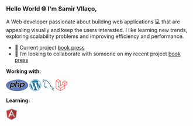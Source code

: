 ### Hello World 🌐 I'm Samir Vllaço,

A Web developer passionate about building web applications 💻 that are appealing visually and keep the users interested. I like learning new trends, exploring scalability problems and improving efficiency and performance.

- 🔭 Current project <a href="https://github.com/samiscold/book-press">book press </a>  
- 👯 I’m looking to collaborate with someone on my recent project <a href="https://github.com/samiscold/book-press">book press </a>  

**Working with:**

<a href="https://www.php.net/" title="PHP"><img src="icons/php.png" /></a>
<a href="https://wordpress.org/" title="WordPress"><img src="icons/wordpress.png" /></a>
<a href="https://www.mysql.com/" title="MySQL"><img src="icons/mysql.png" /></a>
<a href="https://laravel.com/" title="Laravel"><img src="icons/laravel.png" /></a>


**Learning:**

<a href="https://angular.io/" title="Angular"><img src="icons/angular.png" /></a>

